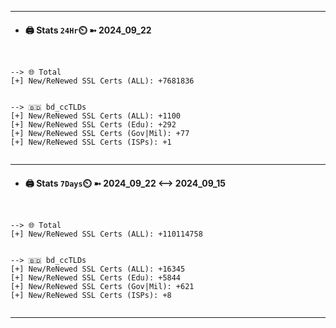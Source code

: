 

---
- #### 🖨️ **Stats** `24Hr`⏲️ ➼ 2024_09_22
```console


--> 🌐 Total
[+] New/ReNewed SSL Certs (ALL): +7681836


--> 🇧🇩 bd_ccTLDs
[+] New/ReNewed SSL Certs (ALL): +1100
[+] New/ReNewed SSL Certs (Edu): +292
[+] New/ReNewed SSL Certs (Gov|Mil): +77
[+] New/ReNewed SSL Certs (ISPs): +1


```

---
- #### 🖨️ **Stats** `7Days`⏲️ ➼ 2024_09_22 <--> 2024_09_15
```console


--> 🌐 Total
[+] New/ReNewed SSL Certs (ALL): +110114758


--> 🇧🇩 bd_ccTLDs
[+] New/ReNewed SSL Certs (ALL): +16345
[+] New/ReNewed SSL Certs (Edu): +5844
[+] New/ReNewed SSL Certs (Gov|Mil): +621
[+] New/ReNewed SSL Certs (ISPs): +8


```

---

